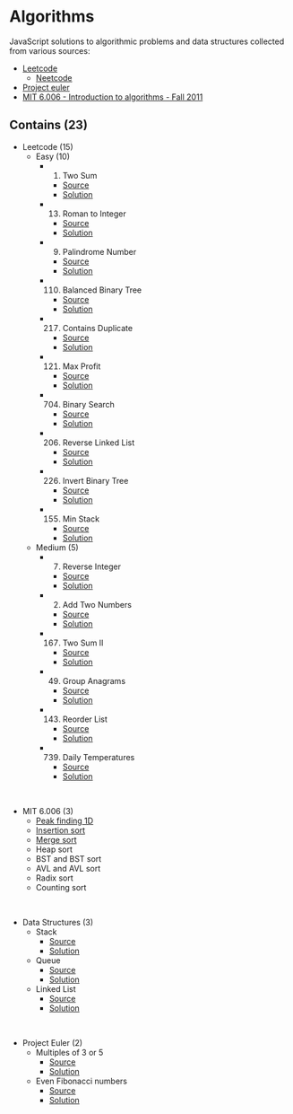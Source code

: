 # Algorithms

JavaScript solutions to algorithmic problems and data structures collected from various sources:
- [Leetcode](https://leetcode.com)
  - [Neetcode](https://neetcode.io)
- [Project euler](https://projecteuler.net/)
- [MIT 6.006 - Introduction to algorithms - Fall 2011](https://ocw.mit.edu/courses/electrical-engineering-and-computer-science/6-006-introduction-to-algorithms-fall-2011/index.htm)



## Contains (23)

- Leetcode (15)
  - Easy (10)
    - 1. Two Sum
      - [Source](https://leetcode.com/problems/two-sum/)
      - [Solution](./leetcode/twoSum.js)
    - 13. Roman to Integer
      - [Source](https://leetcode.com/problems/roman-to-integer/)
      - [Solution](./leetcode/romanToInt.js)
    - 9. Palindrome Number
      - [Source](https://leetcode.com/problems/palindrome-number/)
      - [Solution](./leetcode/isPalindrome.js)
    - 110. Balanced Binary Tree
      - [Source](https://leetcode.com/problems/balanced-binary-tree/)
      - [Solution](./leetcode/isBalanced.js)
    - 217. Contains Duplicate
      - [Source](https://leetcode.com/problems/contains-duplicate/)
      - [Solution](./leetcode/containsDuplicate.js)
    - 121. Max Profit
      - [Source](https://leetcode.com/problems/best-time-to-buy-and-sell-stock/)
      - [Solution](./leetcode/maxProfit.js)
    - 704. Binary Search
      - [Source](https://leetcode.com/problems/binary-search/)
      - [Solution](./leetcode/search.js)
    - 206. Reverse Linked List
      - [Source](https://leetcode.com/problems/reverse-linked-list/)
      - [Solution](./leetcode/reverseList.js)
    - 226. Invert Binary Tree
      - [Source](https://leetcode.com/problems/invert-binary-tree/)
      - [Solution](./leetcode/invertTree.js)
    - 155. Min Stack
      - [Source](https://leetcode.com/problems/min-stack/submissions/)
      - [Solution](./leetcode/MinStack.js)
  - Medium (5)
    - 7. Reverse Integer
      - [Source](https://leetcode.com/problems/reverse-integer/)
      - [Solution](./leetcode/reverse.js)
    - 2. Add Two Numbers
      - [Source](https://leetcode.com/problems/add-two-numbers/)
      - [Solution](./leetcode/addTwoNumbers.js)
    - 167. Two Sum II
      - [Source](https://leetcode.com/problems/two-sum-ii-input-array-is-sorted/)
      - [Solution](./leetcode/twoSum2.js)
    - 49. Group Anagrams
      - [Source](https://leetcode.com/problems/group-anagrams/)
      - [Solution](./leetcode/groupAnagrams.js)
    - 143. Reorder List
      - [Source](https://leetcode.com/problems/reorder-list/)
      - [Solution](./leetcode/reorderList.js)
    - 739. Daily Temperatures
      - [Source](https://leetcode.com/problems/daily-temperatures/)
      - [Solution](./leetcode/dailyTemperatures.js)

<br/>

- MIT 6.006 (3)
  - [Peak finding 1D](./6006/peakFinding1D.js)
  - [Insertion sort](./6006/insertionSort.js)
  - [Merge sort](./6006/mergeSort.js)
  - Heap sort
  - BST and BST sort
  - AVL and AVL sort
  - Radix sort
  - Counting sort

<br/>


- Data Structures (3)
  - Stack
    - [Source](https://en.wikipedia.org/wiki/Stack_(abstract_data_type))
    - [Solution](./data-structures/Stack.js)
  - Queue
    - [Source](https://en.wikipedia.org/wiki/Queue_(abstract_data_type))
    - [Solution](./data-structures/Queue.js)
  - Linked List
    - [Source](https://en.wikipedia.org/wiki/Linked_list)
    - [Solution](./data-structures/LinkedList.js)


<br/>

- Project Euler (2)
  - Multiples of 3 or 5
    - [Source](https://projecteuler.net/problem=1)
    - [Solution](./euler/sumOfMultiples.js)
  - Even Fibonacci numbers
    - [Source](https://projecteuler.net/problem=2)
    - [Solution](./euler/fibonacciEvenSum.js)